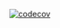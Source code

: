 [![codecov](https://codecov.io/gh/DeadInside1924/DotNet/branch/2k-164/graph/badge.svg?token=U142G0R3JK)](https://codecov.io/gh/DeadInside1924/DotNet)
